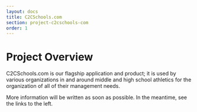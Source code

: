 ```yaml
---
layout: docs
title: C2CSchools.com
section: project-c2cschools-com
order: 1
---
```


# Project Overview

C2CSchools.com is our flagship application and product; it is used by various organizations
in and around middle and high school athletics for the organization of all of their management needs.

More information will be written as soon as possible.  In the meantime, see the links to the left.
